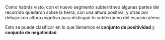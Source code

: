 Como habrás visto, con el nuevo segmento subterráneo algunas partes del recorrido quedaron sobre la tierra, con una altura positiva, y otras por debajo con altura _negativa_ para distinguir lo subterráneo del espacio aéreo. 

Esto se puede clasificar en lo que llamamos el **conjunto de positividad** y **conjunto de negatividad**.